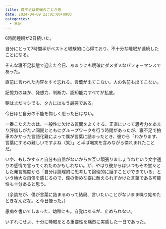 ```yaml
---
title: 寝不足は蛇蝎のごとき悪
date: 2024-04-09 22:01:00+0900
categories:
  - 日記
---
```


6時間睡眠が2日続いた。

自分にとって7時間半がベストと経験的に心得ており、不十分な睡眠が連続したことになる。

そんな寝不足状態で迎えた今日、あまりにも明確にダメダメなパフォーマンスであった。

直前に言われた内容をすぐ忘れる。言葉が出てこない。人の名前も出てこない。

記憶力のほか、発想力、判断力、認知能力すべてが払底。

朝はまだマシでも、夕方にはもう最悪である。

今日ほど自分の不能を悔しく思った日はない。

一番こたえたのは、一般性に欠ける質問をよくする、正直にいって思考力をあまり評価しがたい同期とともにグループワークを行う時間があったが、寝不足で拍車のかかった言語化難によって僕が言葉に詰まったとき、彼から「わかります、言葉にするの難しいですよね（笑）」と半ば嘲笑を含みながら憐れまれたことだ。

いや、もしかすると自分も自信がないからお互い頑張りましょうねという文字通りの感情で言ってくれたのかもしれない。が、やはり彼からはいつもその堂々とした発言態度から「自分は論理的に思考して論理的に話すことができている」という絶大な自信を感じるので、僕の惨めな姿に耐えられずかけた言葉である可能性も十分あると思う。

（余談だが、僕が言葉に詰まるのって結局、言いたいことがないまま喋り始めたときなんだな。と今日悟った。）

愚痴を書いてしまった、幼稚にも。自覚はあるが、止められない。

いずれにせよ、十分に睡眠をとる重要性を痛烈に実感した一日であった。
